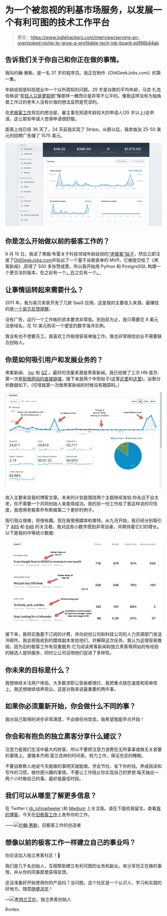 # 为一个被忽视的利基市场服务，以发展一个有利可图的技术工作平台

> 原文：<https://www.indiehackers.com/interview/serving-an-overlooked-niche-to-grow-a-profitable-tech-job-board-edf86b44ab>

## 告诉我们关于你自己和你正在做的事情。

我叫约翰·惠勒，是一名 37 岁的程序员。我正在制作《OldGeekJobs.com》的第一集。

年龄歧视是科技就业中一个众所周知的问题。29 岁是谷歌的平均年龄，马克·扎克伯格说“[年轻人只是更聪明](https://www.cnet.com/news/say-what-young-people-are-just-smarter)”像那样一概而论是非常不公平的。像我这样没有为独角兽工作过的老年人没有价值的想法显然是荒谬的。

在[老极客工作](https://oldgeekjobs.com)背后的想法是，雇主事先知道年龄较大的申请人(35 岁以上)会申请，这让那些申请人觉得申请很舒服。

距离上线已经 36 天了，24 天前我实现了 Stripe。从那以后，我卖每张 25-50 美元的招聘广告赚了 1575 美元。

![Stripe Revenue Dashboard](img/c51ab0a9b35a1064352978f0b03ab99a.png)

## 你是怎么开始做以前的极客工作的？

9 月 15 日，我读了蒂姆·布雷关于科技领域年龄歧视的[“老极客”帖子](https://www.cnet.com/news/say-what-young-people-are-just-smarter)，然后立即注册了[OldGeekJobs.com](https://oldgeekjobs.com)并贴出了一个基于谷歌表单的 MVP。它被提交给了《黑客新闻》,获得了 500 多张赞成票，所以我开始用 Python 和 PostgreSQL 构建一个更合法的版本。在之前有一个[，在](https://storage.googleapis.com/indie-hackers.appspot.com/content/old-geek-jobs-before-screenshot.png)之后有一个[。](https://storage.googleapis.com/indie-hackers.appspot.com/content/old-geek-jobs-after-screencast.gif)

## 让事情运转起来需要什么？

2011 年，我为易贝卖家开发了几款 SaaS 应用，这是我的主要收入来源。最赚钱的是[一个易贝反馈提醒](https://feedbackboost.com)。

没有广告，运行一个工作板的资本要求非常低。到目前为止，我只需要花 9 美元注册域名，花 10 美元购买一个便宜的数字海洋实例。

我没有也不想要员工。我喜欢工作板很容易单独工作。我也非常相信创业不需要联合创始人。

## 你是如何吸引用户和发展业务的？

黑客新闻、 [Inc](http://www.inc.com/suzanne-lucas/how-to-get-a-tech-job-when-youre-really-old-like-35.html) 和 [QZ](http://qz.com/784118/someone-created-a-tech-job-board-for-people-over-30/) 。最好的流量来源是黑客新闻。我已经做了三次 HN 首页:第一次是[到我网站的直接链接](http://qz.com/784118/someone-created-a-tech-job-board-for-people-over-30)，接下来是两个中型帖子(这里[这里](https://blog.oldgeekjobs.com/not-just-any-old-geek-13caa19bc187#.c6jzmn9rj)和[这里](https://blog.oldgeekjobs.com/from-google-form-to-1000-in-revenue-in-one-month-3f5cd75b6089#.e8ajmnk8h))。谷歌分析数据如下。(可惜我第一次做黑客新闻的时候没有跟踪码。)

![Google Analytics Sessions Chart](img/45f6e4e9fd446379464bf039a749157f.png)

收入主要来自我的博客文章。未来的计划是围绕两个主题继续发帖:你永远不会太老，你不需要一个共同创始人来取得成功。我的另一份工作给了我这样说的可信度，我想用老极客乔布斯做第二个更好的例子。

吸引观众很难，但很有趣。现在我使用媒体和推特。从九月开始，我已经分别吸引了 [465](https://medium.com/@johnwheeler) 和 [646](https://twitter.com/_johnwheeler) 的关注者。我对这些小数字感到非常自豪，并期待着它们的增长。以下是我的中等统计数据:

![Medium Stats](img/ab50f8bb948c2e779dd28318e67a26e7.png)

接下来，我将实施基于订阅的计费，并向初创公司和科技公司的人力资源部门发送冷邮件。我会把我收到的媒体副本发给他们，并解释这次任务。我认为这很容易推销，因为旧的极客工作有双重服务:它为阅读黑客新闻和独立黑客等网站的有经验的候选人提供服务，同时让公司证明他们促进了多样性。

## 你未来的目标是什么？

我想继续关注用户体验。大多数求职公告板都很烂，我把重点放在速度和简单性上。我还想继续培养观众。这是对我来说最重要的两件事。

## 如果你必须重新开始，你会做什么不同的事？

我对自己取得的进步非常满意，不会做任何改变。我希望我能早点开始！

## 你会和有抱负的独立黑客分享什么建议？

注意力是我们生活中最大的财富，所以不要把注意力浪费在无所事事或做无关紧要的事情上。遵循本杰明·富兰克林的时间表，努力工作，保证充足的睡眠。

不要自欺欺人地说今天能做的事明天就能做。学会节俭，省下你的钱。养成阅读和写作的习惯。做你感兴趣的事情。不要让工作阻止你实现自己的梦想:每天抽出一两个小时做自己的事。最好是最佳时段。

## 我们可以从哪里了解更多信息？

在 Twitter ( [@_johnwheeler](https://twitter.com/_johnwheeler) )和 [Medium](https://medium.com/@johnwheeler) 上关注我。请在下面给我留言。查看[我的博客](https://blog.oldgeekjobs.com)，今天在[旧极客工作](https://oldgeekjobs.com)上发布你的工作。

——[<picture id="ember8106961" class="user-avatar ember-view user-link__avatar">![](img/82bd3bb4769a3aa1cd13889ee7c0fa91.png)</picture>约翰·惠勒](/johnwheeler?id=9qh1rGTEQFNAGDkjifvQJKSopN43)，旧极客工作的创造者

## 想像以前的极客工作一样建立自己的事业吗？

你应该加入独立黑客社区！🤗

我们是几千名创始人，互相帮助建立有利可图的业务和副业。来分享你正在做的事情，并从你的同事那里获得反馈。

还没准备好开始使用你的产品吗？没问题。这个社区是一个认识人、学习和实践的好地方。随意[随便浏览](/)！

—[<picture id="ember8106966" class="user-avatar ember-view user-link__avatar">![](img/82bd3bb4769a3aa1cd13889ee7c0fa91.png)</picture>考特兰艾伦](/csallen?id=ibTLPyjwVebnZjMGKvz6ztarnuV2)，独立黑客创始人

8votes